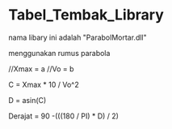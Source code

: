 # Tabel_Tembak_Library

nama libary ini adalah "ParabolMortar.dll"

menggunakan rumus parabola

//Xmax = a
//Vo = b

C = Xmax * 10 / Vo^2

D = asin(C)

Derajat = 90 -(((180 / PI) * D) / 2)
